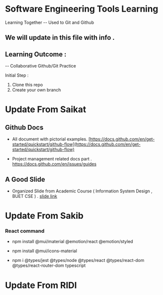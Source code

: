 # Software Engineering Tools Learning
Learning Together -- Used to Git and Github 

## We will update in this file with info . 

## Learning Outcome : 
-- Collaborative Github/Git Practice

Initial Step :
1. Clone this repo
2. Create your own branch 


# Update From Saikat

## Github Docs
- All document with pictorial examples.
[https://docs.github.com/en/get-started/quickstart/github-flow](https://docs.github.com/en/get-started/quickstart/github-flow)

- Project management related docs part .
[https://docs.github.com/en/issues/guides ](https://docs.github.com/en/issues/guides)

## A Good Slide 
- Organized Slide from Academic Course ( Information System Design , BUET CSE ) . 
[slide link](https://docs.google.com/presentation/d/1gKj30k_fpNk-U4FozyUhxcfZqWG9HTtv/edit#slide=id.p1)



# Update From Sakib

### React command
- npm install @mui/material @emotion/react @emotion/styled

- npm install @mui/icons-material

- npm i @types/jest @types/node @types/react @types/react-dom @types/react-router-dom typescript

# Update From RIDI
